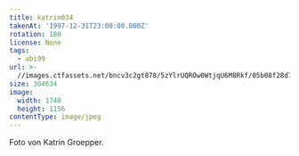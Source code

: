 ```yaml
---
title: katrin034
takenAt: '1997-12-31T23:00:00.000Z'
rotation: 180
license: None
tags:
  - abi99
url: >-
  //images.ctfassets.net/bncv3c2gt878/5zYlrUQROw0WtjqU6M8Rkf/05b08f28d7f3086169d1bf2573f3c401/katrin034_14668456586_o
size: 304634
image:
  width: 1740
  height: 1156
contentType: image/jpeg
---
```


Foto von Katrin Groepper.